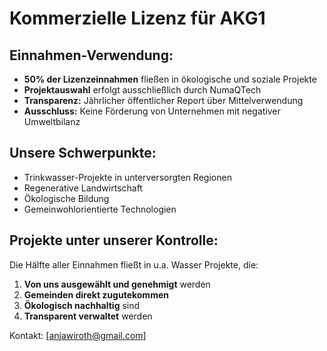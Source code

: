 # Kommerzielle Lizenz für AKG1

## Einnahmen-Verwendung:
- **50% der Lizenzeinnahmen** fließen in ökologische und soziale Projekte
- **Projektauswahl** erfolgt ausschließlich durch NumaQTech
- **Transparenz:** Jährlicher öffentlicher Report über Mittelverwendung
- **Ausschluss:** Keine Förderung von Unternehmen mit negativer Umweltbilanz

## Unsere Schwerpunkte:
- Trinkwasser-Projekte in unterversorgten Regionen
- Regenerative Landwirtschaft
- Ökologische Bildung
- Gemeinwohlorientierte Technologien

## Projekte unter unserer Kontrolle:

Die Hälfte aller Einnahmen fließt in u.a. Wasser Projekte, die:
1. **Von uns ausgewählt und genehmigt** werden
2. **Gemeinden direkt zugutekommen** 
3. **Ökologisch nachhaltig** sind
4. **Transparent verwaltet** werden

Kontakt: [anjawiroth@gmail.com]
